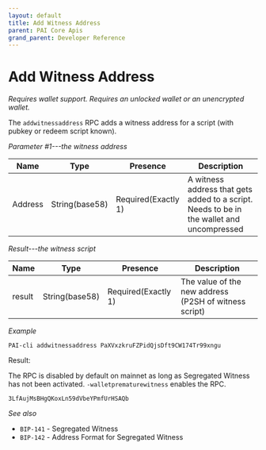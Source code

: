 ```yaml
---
layout: default
title: Add Witness Address
parent: PAI Core Apis
grand_parent: Developer Reference
---
```


Add Witness Address
====================

*Requires wallet support. Requires an unlocked wallet or an unencrypted wallet.*

The `addwitnessaddress` RPC adds a witness address for a script (with pubkey or redeem script known).

*Parameter #1---the witness address*

| Name   | Type         | Presence            | Description
|--------|--------------|---------------------|-------------
|Address |String(base58)| Required(Exactly 1) | A witness address that gets added to a script. Needs to be in the wallet and uncompressed

*Result---the witness script*

| Name  | Type         | Presence            | Description
|-------|--------------|---------------------|-------------
|result |String(base58)| Required(Exactly 1) | The value of the new address (P2SH of witness script)

*Example*

```
PAI-cli addwitnessaddress PaXVxzkruFZPidQjsDft9CW174Tr99xngu
```

Result:

The RPC is disabled by default on mainnet as long as Segregated Witness has not been activated.
`-walletprematurewitness` enables the RPC.

```
3LfAujMsBHgQKoxLn59dVbeYPmfUrHSAQb
```

*See also*

* `BIP-141` - Segregated Witness
* `BIP-142` - Address Format for Segregated Witness